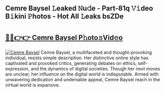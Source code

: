 ## Cemre Baysel 𝙻eaked 𝙽u𝚍e - Part-81q 𝚅𝚒deo B𝚒kini 𝙿hotos - Hot All 𝙻eaks bsZDe

# <h2><a href="http://ld2oxim.urlbe.top/?page=Cemre+Baysel">🔗🔗👉👉 Cemre Baysel P𝚑oto𝚜Vid𝚎o</a></h2>

[![Cemre Baysel](https://i.imgur.com/eBuTRDB.gif)](http://ld2oxim.urlbe.top/?page=Cemre+Baysel)
Cemre Baysel, a multifaceted and thought-provoking individual, resists simple description. Her distinctive online style has captivated and provoked critics, generating debates on ethics, self-expression, and the dynamics of digital societies. Though her next moves are unclear, her influence on the digital world is indisputable. Armed with unwavering dedication and undeniable appeal, Cemre Baysel reach in the virtual world is expansive.
